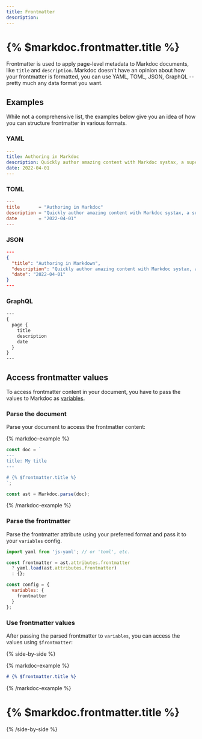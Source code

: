 ```yaml
---
title: Frontmatter
description:
---
```


# {% $markdoc.frontmatter.title %}

Frontmatter is used to apply page-level metadata to Markdoc documents, like `title` and `description`. Markdoc doesn't have an opinion about how your frontmatter is formatted, you can use YAML, TOML, JSON, GraphQL -- pretty much any data format you want.

## Examples

While not a comprehensive list, the examples below give you an idea of how you can structure frontmatter in various formats.
### YAML

```yaml
---
title: Authoring in Markdoc
description: Quickly author amazing content with Markdoc systax, a superset of Markdown.
date: 2022-04-01
---
```

### TOML

```toml
---
title       = "Authoring in Markdoc"
description = "Quickly author amazing content with Markdoc systax, a superset of Markdown."
date        = "2022-04-01"
---
```

### JSON

```json
---
{
  "title": "Authoring in Markdown",
  "description": "Quickly author amazing content with Markdoc systax, a superset of Markdown.",
  "date": "2022-04-01"
}
---
```

### GraphQL

```graphql
---
{
  page {
    title
    description
    date
  }
}
---
```

## Access frontmatter values

To access frontmatter content in your document, you have to pass the values to Markdoc as [variables](/docs/variables).

### Parse the document

Parse your document to access the frontmatter content:

{% markdoc-example %}

```js
const doc = `
---
title: My title
---

# {% $frontmatter.title %} 
`;

const ast = Markdoc.parse(doc);
```

{% /markdoc-example %}

### Parse the frontmatter

Parse the frontmatter attribute using your preferred format and pass it to your `variables` config.

```js
import yaml from 'js-yaml'; // or 'toml', etc.

const frontmatter = ast.attributes.frontmatter
  ? yaml.load(ast.attributes.frontmatter)
  : {};

const config = {
  variables: {
    frontmatter
  }
};
```

### Use frontmatter values

After passing the parsed frontmatter to `variables`, you can access the values using `$frontmatter`:

{% side-by-side %}

{% markdoc-example %}

```md
# {% $frontmatter.title %}
```

{% /markdoc-example %}

# {% $markdoc.frontmatter.title %}

{% /side-by-side %}
